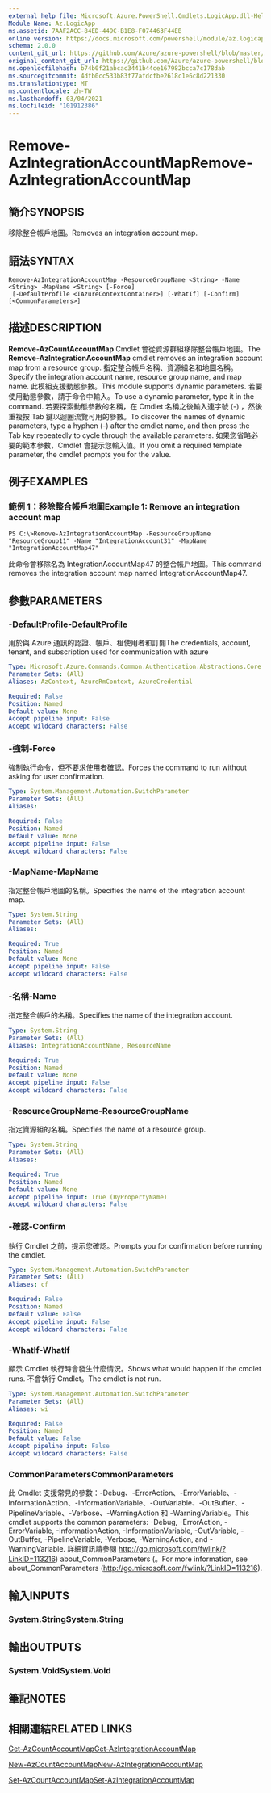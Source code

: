 ```yaml
---
external help file: Microsoft.Azure.PowerShell.Cmdlets.LogicApp.dll-Help.xml
Module Name: Az.LogicApp
ms.assetid: 7AAF2ACC-84ED-449C-B1E8-F074463F44EB
online version: https://docs.microsoft.com/powershell/module/az.logicapp/remove-azintegrationaccountmap
schema: 2.0.0
content_git_url: https://github.com/Azure/azure-powershell/blob/master/src/LogicApp/LogicApp/help/Remove-AzIntegrationAccountMap.md
original_content_git_url: https://github.com/Azure/azure-powershell/blob/master/src/LogicApp/LogicApp/help/Remove-AzIntegrationAccountMap.md
ms.openlocfilehash: b74b0f21abcac3441b44ce167982bcca7c178dab
ms.sourcegitcommit: 4dfb0cc533b83f77afdcfbe2618c1e6c8d221330
ms.translationtype: MT
ms.contentlocale: zh-TW
ms.lasthandoff: 03/04/2021
ms.locfileid: "101912386"
---
```

# <span data-ttu-id="dbe52-101">Remove-AzIntegrationAccountMap</span><span class="sxs-lookup"><span data-stu-id="dbe52-101">Remove-AzIntegrationAccountMap</span></span>

## <span data-ttu-id="dbe52-102">簡介</span><span class="sxs-lookup"><span data-stu-id="dbe52-102">SYNOPSIS</span></span>
<span data-ttu-id="dbe52-103">移除整合帳戶地圖。</span><span class="sxs-lookup"><span data-stu-id="dbe52-103">Removes an integration account map.</span></span>

## <span data-ttu-id="dbe52-104">語法</span><span class="sxs-lookup"><span data-stu-id="dbe52-104">SYNTAX</span></span>

```
Remove-AzIntegrationAccountMap -ResourceGroupName <String> -Name <String> -MapName <String> [-Force]
 [-DefaultProfile <IAzureContextContainer>] [-WhatIf] [-Confirm] [<CommonParameters>]
```

## <span data-ttu-id="dbe52-105">描述</span><span class="sxs-lookup"><span data-stu-id="dbe52-105">DESCRIPTION</span></span>
<span data-ttu-id="dbe52-106">**Remove-AzCountAccountMap** Cmdlet 會從資源群組移除整合帳戶地圖。</span><span class="sxs-lookup"><span data-stu-id="dbe52-106">The **Remove-AzIntegrationAccountMap** cmdlet removes an integration account map from a resource group.</span></span>
<span data-ttu-id="dbe52-107">指定整合帳戶名稱、資源組名和地圖名稱。</span><span class="sxs-lookup"><span data-stu-id="dbe52-107">Specify the integration account name, resource group name, and map name.</span></span>
<span data-ttu-id="dbe52-108">此模組支援動態參數。</span><span class="sxs-lookup"><span data-stu-id="dbe52-108">This module supports dynamic parameters.</span></span>
<span data-ttu-id="dbe52-109">若要使用動態參數，請于命令中輸入。</span><span class="sxs-lookup"><span data-stu-id="dbe52-109">To use a dynamic parameter, type it in the command.</span></span>
<span data-ttu-id="dbe52-110">若要探索動態參數的名稱，在 Cmdlet 名稱之後輸入連字號 (-) ，然後重複按 Tab 鍵以迴圈流覽可用的參數。</span><span class="sxs-lookup"><span data-stu-id="dbe52-110">To discover the names of dynamic parameters, type a hyphen (-) after the cmdlet name, and then press the Tab key repeatedly to cycle through the available parameters.</span></span>
<span data-ttu-id="dbe52-111">如果您省略必要的範本參數，Cmdlet 會提示您輸入值。</span><span class="sxs-lookup"><span data-stu-id="dbe52-111">If you omit a required template parameter, the cmdlet prompts you for the value.</span></span>

## <span data-ttu-id="dbe52-112">例子</span><span class="sxs-lookup"><span data-stu-id="dbe52-112">EXAMPLES</span></span>

### <span data-ttu-id="dbe52-113">範例 1：移除整合帳戶地圖</span><span class="sxs-lookup"><span data-stu-id="dbe52-113">Example 1: Remove an integration account map</span></span>
```
PS C:\>Remove-AzIntegrationAccountMap -ResourceGroupName "ResourceGroup11" -Name "IntegrationAccount31" -MapName "IntegrationAccountMap47"
```

<span data-ttu-id="dbe52-114">此命令會移除名為 IntegrationAccountMap47 的整合帳戶地圖。</span><span class="sxs-lookup"><span data-stu-id="dbe52-114">This command removes the integration account map named IntegrationAccountMap47.</span></span>

## <span data-ttu-id="dbe52-115">參數</span><span class="sxs-lookup"><span data-stu-id="dbe52-115">PARAMETERS</span></span>

### <span data-ttu-id="dbe52-116">-DefaultProfile</span><span class="sxs-lookup"><span data-stu-id="dbe52-116">-DefaultProfile</span></span>
<span data-ttu-id="dbe52-117">用於與 Azure 通訊的認證、帳戶、租使用者和訂閱</span><span class="sxs-lookup"><span data-stu-id="dbe52-117">The credentials, account, tenant, and subscription used for communication with azure</span></span>

```yaml
Type: Microsoft.Azure.Commands.Common.Authentication.Abstractions.Core.IAzureContextContainer
Parameter Sets: (All)
Aliases: AzContext, AzureRmContext, AzureCredential

Required: False
Position: Named
Default value: None
Accept pipeline input: False
Accept wildcard characters: False
```

### <span data-ttu-id="dbe52-118">-強制</span><span class="sxs-lookup"><span data-stu-id="dbe52-118">-Force</span></span>
<span data-ttu-id="dbe52-119">強制執行命令，但不要求使用者確認。</span><span class="sxs-lookup"><span data-stu-id="dbe52-119">Forces the command to run without asking for user confirmation.</span></span>

```yaml
Type: System.Management.Automation.SwitchParameter
Parameter Sets: (All)
Aliases:

Required: False
Position: Named
Default value: None
Accept pipeline input: False
Accept wildcard characters: False
```

### <span data-ttu-id="dbe52-120">-MapName</span><span class="sxs-lookup"><span data-stu-id="dbe52-120">-MapName</span></span>
<span data-ttu-id="dbe52-121">指定整合帳戶地圖的名稱。</span><span class="sxs-lookup"><span data-stu-id="dbe52-121">Specifies the name of the integration account map.</span></span>

```yaml
Type: System.String
Parameter Sets: (All)
Aliases:

Required: True
Position: Named
Default value: None
Accept pipeline input: False
Accept wildcard characters: False
```

### <span data-ttu-id="dbe52-122">-名稱</span><span class="sxs-lookup"><span data-stu-id="dbe52-122">-Name</span></span>
<span data-ttu-id="dbe52-123">指定整合帳戶的名稱。</span><span class="sxs-lookup"><span data-stu-id="dbe52-123">Specifies the name of the integration account.</span></span>

```yaml
Type: System.String
Parameter Sets: (All)
Aliases: IntegrationAccountName, ResourceName

Required: True
Position: Named
Default value: None
Accept pipeline input: False
Accept wildcard characters: False
```

### <span data-ttu-id="dbe52-124">-ResourceGroupName</span><span class="sxs-lookup"><span data-stu-id="dbe52-124">-ResourceGroupName</span></span>
<span data-ttu-id="dbe52-125">指定資源組的名稱。</span><span class="sxs-lookup"><span data-stu-id="dbe52-125">Specifies the name of a resource group.</span></span>

```yaml
Type: System.String
Parameter Sets: (All)
Aliases:

Required: True
Position: Named
Default value: None
Accept pipeline input: True (ByPropertyName)
Accept wildcard characters: False
```

### <span data-ttu-id="dbe52-126">-確認</span><span class="sxs-lookup"><span data-stu-id="dbe52-126">-Confirm</span></span>
<span data-ttu-id="dbe52-127">執行 Cmdlet 之前，提示您確認。</span><span class="sxs-lookup"><span data-stu-id="dbe52-127">Prompts you for confirmation before running the cmdlet.</span></span>

```yaml
Type: System.Management.Automation.SwitchParameter
Parameter Sets: (All)
Aliases: cf

Required: False
Position: Named
Default value: False
Accept pipeline input: False
Accept wildcard characters: False
```

### <span data-ttu-id="dbe52-128">-WhatIf</span><span class="sxs-lookup"><span data-stu-id="dbe52-128">-WhatIf</span></span>
<span data-ttu-id="dbe52-129">顯示 Cmdlet 執行時會發生什麼情況。</span><span class="sxs-lookup"><span data-stu-id="dbe52-129">Shows what would happen if the cmdlet runs.</span></span>
<span data-ttu-id="dbe52-130">不會執行 Cmdlet。</span><span class="sxs-lookup"><span data-stu-id="dbe52-130">The cmdlet is not run.</span></span>

```yaml
Type: System.Management.Automation.SwitchParameter
Parameter Sets: (All)
Aliases: wi

Required: False
Position: Named
Default value: False
Accept pipeline input: False
Accept wildcard characters: False
```

### <span data-ttu-id="dbe52-131">CommonParameters</span><span class="sxs-lookup"><span data-stu-id="dbe52-131">CommonParameters</span></span>
<span data-ttu-id="dbe52-132">此 Cmdlet 支援常見的參數：-Debug、-ErrorAction、-ErrorVariable、-InformationAction、-InformationVariable、-OutVariable、-OutBuffer、-PipelineVariable、-Verbose、-WarningAction 和 -WarningVariable。</span><span class="sxs-lookup"><span data-stu-id="dbe52-132">This cmdlet supports the common parameters: -Debug, -ErrorAction, -ErrorVariable, -InformationAction, -InformationVariable, -OutVariable, -OutBuffer, -PipelineVariable, -Verbose, -WarningAction, and -WarningVariable.</span></span> <span data-ttu-id="dbe52-133">詳細資訊請參閱 http://go.microsoft.com/fwlink/?LinkID=113216) about_CommonParameters (。</span><span class="sxs-lookup"><span data-stu-id="dbe52-133">For more information, see about_CommonParameters (http://go.microsoft.com/fwlink/?LinkID=113216).</span></span>

## <span data-ttu-id="dbe52-134">輸入</span><span class="sxs-lookup"><span data-stu-id="dbe52-134">INPUTS</span></span>

### <span data-ttu-id="dbe52-135">System.String</span><span class="sxs-lookup"><span data-stu-id="dbe52-135">System.String</span></span>

## <span data-ttu-id="dbe52-136">輸出</span><span class="sxs-lookup"><span data-stu-id="dbe52-136">OUTPUTS</span></span>

### <span data-ttu-id="dbe52-137">System.Void</span><span class="sxs-lookup"><span data-stu-id="dbe52-137">System.Void</span></span>

## <span data-ttu-id="dbe52-138">筆記</span><span class="sxs-lookup"><span data-stu-id="dbe52-138">NOTES</span></span>

## <span data-ttu-id="dbe52-139">相關連結</span><span class="sxs-lookup"><span data-stu-id="dbe52-139">RELATED LINKS</span></span>

[<span data-ttu-id="dbe52-140">Get-AzCountAccountMap</span><span class="sxs-lookup"><span data-stu-id="dbe52-140">Get-AzIntegrationAccountMap</span></span>](./Get-AzIntegrationAccountMap.md)

[<span data-ttu-id="dbe52-141">New-AzCountAccountMap</span><span class="sxs-lookup"><span data-stu-id="dbe52-141">New-AzIntegrationAccountMap</span></span>](./New-AzIntegrationAccountMap.md)

[<span data-ttu-id="dbe52-142">Set-AzCountAccountMap</span><span class="sxs-lookup"><span data-stu-id="dbe52-142">Set-AzIntegrationAccountMap</span></span>](./Set-AzIntegrationAccountMap.md)


